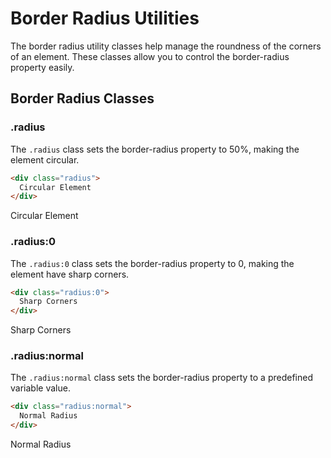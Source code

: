 # Border Radius Utilities

The border radius utility classes help manage the roundness of the corners of an element. These classes allow you to control the border-radius property easily.

## Border Radius Classes

### .radius

The `.radius` class sets the border-radius property to 50%, making the element circular.

```html
<div class="radius">
  Circular Element
</div>
```

<div class="example radius">
  Circular Element
</div>

### .radius:0

The `.radius:0` class sets the border-radius property to 0, making the element have sharp corners.

```html
<div class="radius:0">
  Sharp Corners
</div>
```

<div class="example radius:0">
  Sharp Corners
</div>

### .radius:normal

The `.radius:normal` class sets the border-radius property to a predefined variable value.

```html
<div class="radius:normal">
  Normal Radius
</div>
```

<div class="example radius:normal">
  Normal Radius
</div>
